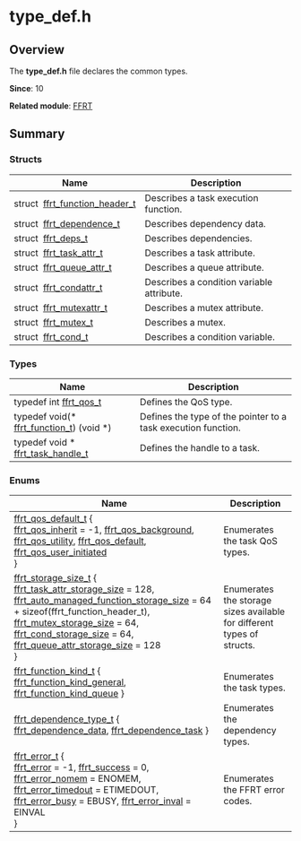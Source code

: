 # type_def.h


## Overview

The **type_def.h** file declares the common types.

**Since**: 10

**Related module**: [FFRT](_f_f_r_t.md)


## Summary


### Structs

| Name| Description|
| -------- | -------- |
| struct&nbsp;&nbsp;[ffrt_function_header_t](ffrt__function__header__t.md) | Describes a task execution function. |
| struct&nbsp;&nbsp;[ffrt_dependence_t](ffrt__dependence__t.md) | Describes dependency data. |
| struct&nbsp;&nbsp;[ffrt_deps_t](ffrt__deps__t.md) | Describes dependencies. |
| struct&nbsp;&nbsp;[ffrt_task_attr_t](ffrt__task__attr__t.md) | Describes a task attribute. |
| struct&nbsp;&nbsp;[ffrt_queue_attr_t](ffrt__queue__attr__t.md) | Describes a queue attribute. |
| struct&nbsp;&nbsp;[ffrt_condattr_t](ffrt__condattr__t.md) | Describes a condition variable attribute. |
| struct&nbsp;&nbsp;[ffrt_mutexattr_t](ffrt__mutexattr__t.md) | Describes a mutex attribute. |
| struct&nbsp;&nbsp;[ffrt_mutex_t](ffrt__mutex__t.md) | Describes a mutex. |
| struct&nbsp;&nbsp;[ffrt_cond_t](ffrt__cond__t.md) | Describes a condition variable. |


### Types

| Name| Description|
| -------- | -------- |
|  typedef int [ffrt_qos_t](_f_f_r_t.md) | Defines the QoS type. |
|  typedef void(\* [ffrt_function_t](_f_f_r_t.md)) (void \*) | Defines the type of the pointer to a task execution function. |
|  typedef void \* [ffrt_task_handle_t](_f_f_r_t.md) | Defines the handle to a task. |


### Enums

| Name| Description|
| -------- | -------- |
| [ffrt_qos_default_t](_f_f_r_t.md#ffrt_qos_default_t) {<br>[ffrt_qos_inherit](_f_f_r_t.md) = -1, [ffrt_qos_background](_f_f_r_t.md), [ffrt_qos_utility](_f_f_r_t.md), [ffrt_qos_default](_f_f_r_t.md),<br>[ffrt_qos_user_initiated](_f_f_r_t.md)<br>} | Enumerates the task QoS types. |
| [ffrt_storage_size_t](_f_f_r_t.md#ffrt_storage_size_t) {<br>[ffrt_task_attr_storage_size](_f_f_r_t.md) = 128, [ffrt_auto_managed_function_storage_size](_f_f_r_t.md) = 64 + sizeof(ffrt_function_header_t), [ffrt_mutex_storage_size](_f_f_r_t.md) = 64, [ffrt_cond_storage_size](_f_f_r_t.md) = 64,<br>[ffrt_queue_attr_storage_size](_f_f_r_t.md) = 128<br>} | Enumerates the storage sizes available for different types of structs. |
| [ffrt_function_kind_t](_f_f_r_t.md#ffrt_function_kind_t) { [ffrt_function_kind_general](_f_f_r_t.md), [ffrt_function_kind_queue](_f_f_r_t.md) } | Enumerates the task types. |
| [ffrt_dependence_type_t](_f_f_r_t.md#ffrt_dependence_type_t) { [ffrt_dependence_data](_f_f_r_t.md), [ffrt_dependence_task](_f_f_r_t.md) } | Enumerates the dependency types. |
| [ffrt_error_t](_f_f_r_t.md#ffrt_error_t) {<br>[ffrt_error](_f_f_r_t.md) = -1, [ffrt_success](_f_f_r_t.md) = 0, [ffrt_error_nomem](_f_f_r_t.md) = ENOMEM, [ffrt_error_timedout](_f_f_r_t.md) = ETIMEDOUT,<br>[ffrt_error_busy](_f_f_r_t.md) = EBUSY, [ffrt_error_inval](_f_f_r_t.md) = EINVAL<br>} | Enumerates the FFRT error codes. |
